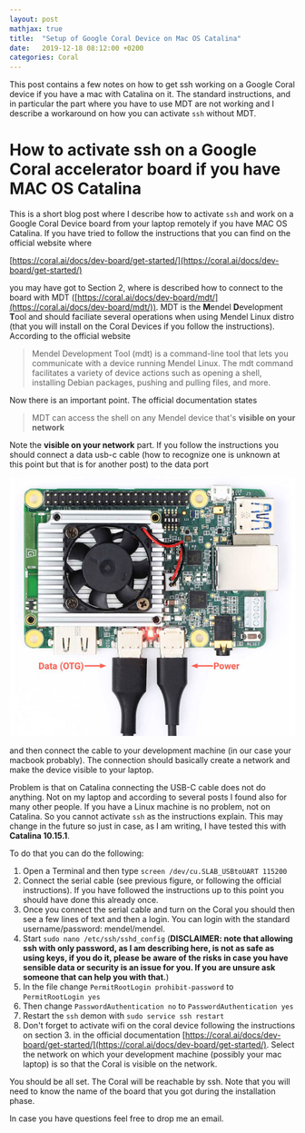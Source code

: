 ```yaml
---
layout: post
mathjax: true
title:  "Setup of Google Coral Device on Mac OS Catalina"
date:   2019-12-18 08:12:00 +0200
categories: Coral
---
```


This post contains a few notes on how to get ssh working on a Google
Coral device if you have a mac with Catalina on it. The standard instructions,
and in particular the part where you have to use MDT are not working and
I describe a workaround on how you can activate `ssh` without MDT.
<!--more-->

# How to activate ssh on a Google Coral accelerator board if you have MAC OS Catalina

This is a short blog post where I describe how to activate `ssh` and work
on a Google Coral Device board from your laptop remotely if you have
MAC OS Catalina. If you have tried to follow the instructions that you can
find on the official website where

[https://coral.ai/docs/dev-board/get-started/](https://coral.ai/docs/dev-board/get-started/)

you may have got to Section 2, where is described how to connect to
the board with MDT ([https://coral.ai/docs/dev-board/mdt/](https://coral.ai/docs/dev-board/mdt/)). MDT is the
**M**endel **D**evelopment **T**ool and should faciliate several operations
when using Mendel Linux distro (that you will install on the Coral Devices
    if you follow the instructions). According to the official website

>Mendel Development Tool (mdt) is a command-line tool that lets you communicate with a device  running Mendel Linux. The mdt command facilitates a variety of device actions such as opening a shell, installing Debian packages, pushing and pulling files, and more.

Now there is an important point. The official documentation states

> MDT can access the shell on any Mendel device that's **visible on your network**

Note the **visible on your network** part. If you follow the instructions you should
connect a data usb-c cable (how to recognize one is unknown at this point but that
    is for another post) to the data port

![](/assets/devboard-power-data-co.jpg)

and then connect the cable to your
development machine (in our case your macbook probably). The connection
should basically create a network and make the device visible to your laptop.

Problem is that on Catalina connecting the USB-C cable does not do anything.
Not on my laptop and according to several posts I found also for many other
people. If you have a Linux machine is no problem, not on Catalina. So
you cannot activate `ssh` as the instructions explain. This may change in the
future so just in case, as I am writing, I have tested this with **Catalina
10.15.1**.

To do that you can do the following:

1. Open a Terminal and then type `screen /dev/cu.SLAB_USBtoUART 115200`
2. Connect the serial cable (see previous figure, or following the official instructions).
  If you have followed the instructions up to this point you should
  have done this already once.
 3. Once you connect the serial cable and turn on the Coral you should
 then see a few lines of text and then a login. You can login with the
 standard username/password: mendel/mendel.
 4. Start `sudo nano /etc/ssh/sshd_config` (**DISCLAIMER: note that allowing ssh with
     only password, as I am describing here, is not as safe as using keys,
     if you do it, please be aware of the risks in case you have sensible
     data or security is an issue for you. If you are unsure ask someone
     that can help you with that.**)
5. In the file change `PermitRootLogin prohibit-password`
   to `PermitRootLogin yes `
6. Then change `PasswordAuthentication no` to `PasswordAuthentication yes`
7. Restart the `ssh` demon with `sudo service ssh restart`
8. Don't forget to activate wifi on the coral device following the instructions
   on section 3. in the official documentation [https://coral.ai/docs/dev-board/get-started/](https://coral.ai/docs/dev-board/get-started/). Select the network on which your
   development machine (possibly your mac laptop) is so that the Coral is
   visible on the network.

You should be all set. The Coral will be reachable by ssh. Note that you will
need to know the name of the board that you got during the installation phase.

In case you have questions feel free to drop me an email.
